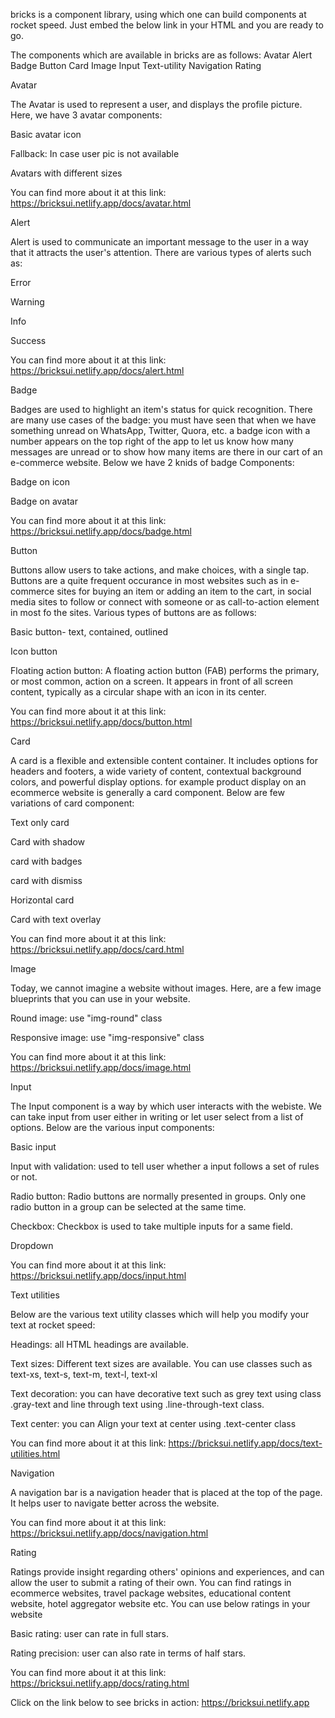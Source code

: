
bricks is a component library, using which one can build components at rocket speed. Just embed the below link in your HTML and you are ready to go.

The components which are available in bricks are as follows:
Avatar
Alert
Badge
Button
Card
Image
Input
Text-utility
Navigation
Rating

Avatar

The Avatar is used to represent a user, and displays the profile picture. Here, we have 3 avatar components:

Basic avatar icon

Fallback: In case user pic is not available

Avatars with different sizes

You can find more about it at this link: https://bricksui.netlify.app/docs/avatar.html

Alert

Alert is used to communicate an important message to the user in a way that it attracts the user's attention. There are various types of alerts such as:

Error

Warning

Info

Success

You can find more about it at this link: https://bricksui.netlify.app/docs/alert.html

Badge

Badges are used to highlight an item's status for quick recognition. There are many use cases of the badge: you must have seen that when we have something unread on WhatsApp, Twitter, Quora, etc. a badge icon with a number appears on the top right of the app to let us know how many messages are unread or to show how many items are there in our cart of an e-commerce website. Below we have 2 knids of badge Components:

Badge on icon

Badge on avatar

You can find more about it at this link: https://bricksui.netlify.app/docs/badge.html

Button

Buttons allow users to take actions, and make choices, with a single tap. Buttons are a quite frequent occurance in most websites such as in e-commerce sites for buying an item or adding an item to the cart, in social media sites to follow or connect with someone or as call-to-action element in most fo the sites. Various types of buttons are as follows:

Basic button- text, contained, outlined

Icon button

Floating action button: A floating action button (FAB) performs the primary, or most common, action on a screen. It appears in front of all screen content, typically as a circular shape with an icon in its center.

You can find more about it at this link: https://bricksui.netlify.app/docs/button.html

Card

A card is a flexible and extensible content container. It includes options for headers and footers, a wide variety of content, contextual background colors, and powerful display options. for example product display on an ecommerce website is generally a card component. Below are few variations of card component:

Text only card

Card with shadow

card with badges

card with dismiss

Horizontal card

Card with text overlay

You can find more about it at this link: https://bricksui.netlify.app/docs/card.html

Image

Today, we cannot imagine a website without images. Here, are a few image blueprints that you can use in your website.

Round image: use "img-round" class

Responsive image: use "img-responsive" class

You can find more about it at this link: https://bricksui.netlify.app/docs/image.html

Input

The Input component is a way by which user interacts with the webiste. We can take input from user either in writing or let user select from a list of options. Below are the various input components:

Basic input

Input with validation: used to tell user whether a input follows a set of rules or not.

Radio button: Radio buttons are normally presented in groups. Only one radio button in a group can be selected at the same time.

Checkbox: Checkbox is used to take multiple inputs for a same field.

Dropdown

You can find more about it at this link: https://bricksui.netlify.app/docs/input.html

Text utilities

Below are the various text utility classes which will help you modify your text at rocket speed:

Headings: all HTML headings are available.

Text sizes: Different text sizes are available. You can use classes such as text-xs, text-s, text-m, text-l, text-xl

Text decoration: you can have decorative text such as grey text using class .gray-text and line through text using .line-through-text class.

Text center: you can Align your text at center using .text-center class

You can find more about it at this link: https://bricksui.netlify.app/docs/text-utilities.html


Navigation

A navigation bar is a navigation header that is placed at the top of the page. It helps user to navigate better across the website.

You can find more about it at this link: https://bricksui.netlify.app/docs/navigation.html


Rating

Ratings provide insight regarding others' opinions and experiences, and can allow the user to submit a rating of their own. You can find ratings in ecommerce websites, travel package websites, educational content website, hotel aggregator website etc. You can use below ratings in your website

Basic rating: user can rate in full stars.

Rating precision: user can also rate in terms of half stars.

You can find more about it at this link: https://bricksui.netlify.app/docs/rating.html


Click on the link below to see bricks in action: https://bricksui.netlify.app

